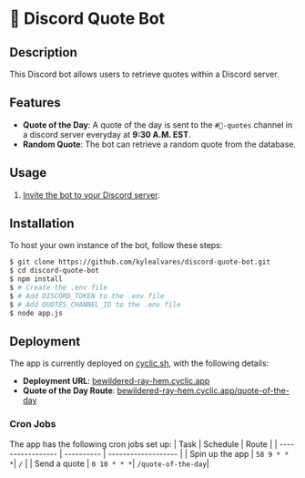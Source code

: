 # 🤖 Discord Quote Bot

## Description 
This Discord bot allows users to retrieve quotes within a Discord server. 

## Features
- **Quote of the Day**: A quote of the day is sent to the `#💬-quotes` channel in a discord server everyday at **9:30 A.M. EST**.
- **Random Quote**: The bot can retrieve a random quote from the database.

## Usage
1. [Invite the bot to your Discord server](https://discord.com/api/oauth2/authorize?client_id=1203143696590307428&permissions=2147485696&scope=bot).

## Installation
To host your own instance of the bot, follow these steps:
```bash
$ git clone https://github.com/kylealvares/discord-quote-bot.git
$ cd discord-quote-bot
$ npm install
$ # Create the .env file
$ # Add DISCORD_TOKEN to the .env file
$ # Add QUOTES_CHANNEL_ID to the .env file
$ node app.js
```

## Deployment

The app is currently deployed on [cyclic.sh](https://www.cyclic.sh/), with the following details:

- **Deployment URL**: [bewildered-ray-hem.cyclic.app](https://bewildered-ray-hem.cyclic.app)
- **Quote of the Day Route**: [bewildered-ray-hem.cyclic.app/quote-of-the-day](https://bewildered-ray-hem.cyclic.app/quote-of-the-day)

### Cron Jobs

The app has the following cron jobs set up:
| Task              | Schedule   | Route               |
| ----------------- | ---------- | ------------------- |
| Spin up the app   | `58 9 * * *`| `/`                |
| Send a quote      | `0 10 * * *`| `/quote-of-the-day`|
